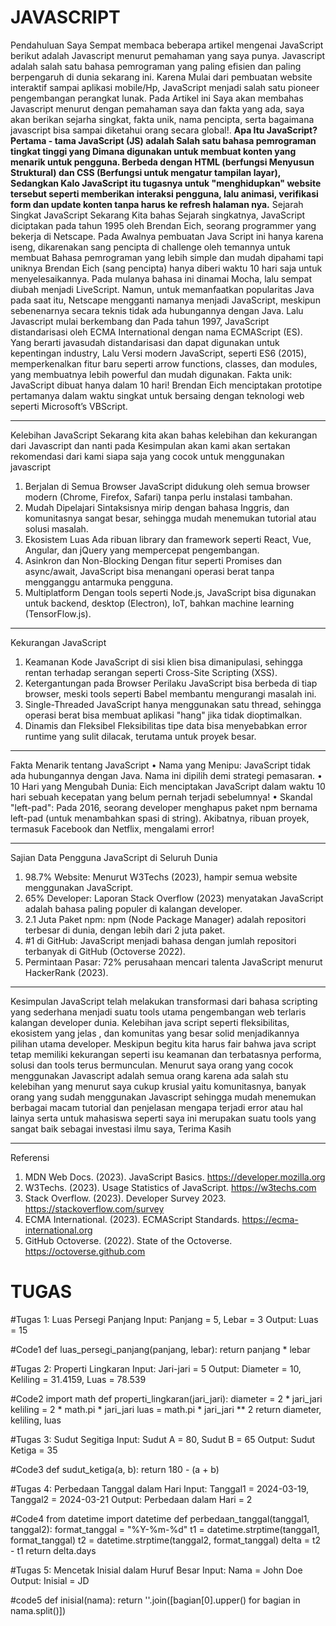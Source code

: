 # JAVASCRIPT

Pendahuluan
Saya Sempat membaca beberapa artikel mengenai JavaScript berikut adalah Javascript menurut pemahaman yang saya punya. Javascript adalah salah satu bahasa pemrograman yang paling efisien dan paling berpengaruh di dunia sekarang ini. Karena Mulai dari pembuatan website interaktif sampai aplikasi mobile/Hp, JavaScript menjadi salah satu pioneer pengembangan perangkat lunak. Pada Artikel ini Saya akan membahas Javascript menurut dengan pemahaman saya dan fakta yang ada, saya akan berikan sejarha singkat, fakta unik, nama pencipta, serta bagaimana javascript bisa sampai diketahui orang secara global!.
________________________________________Apa Itu JavaScript?
Pertama - tama JavaScript (JS) adalah Salah satu bahasa pemrograman tingkat tinggi yang Dimana digunakan untuk membuat konten yang menarik untuk pengguna. Berbeda dengan HTML (berfungsi Menyusun Struktural) dan CSS (Berfungsi untuk mengatur tampilan layar), Sedangkan Kalo JavaScript itu tugasnya untuk "menghidupkan" website tersebut seperti memberikan interaksi pengguna, lalu animasi, verifikasi form dan update konten tanpa harus ke refresh halaman nya.________________________________________
Sejarah Singkat JavaScript
Sekarang Kita bahas Sejarah singkatnya, JavaScript diciptakan pada tahun 1995 oleh Brendan Eich, seorang programmer yang bekerja di Netscape. Pada Awalnya pembuatan Java Script ini hanya karena iseng, dikarenakan sang pencipta di challenge oleh temannya untuk membuat Bahasa pemrograman yang lebih simple dan mudah dipahami tapi uniknya Brendan Eich (sang pencipta) hanya diberi waktu 10 hari saja untuk menyelesaikannya. Pada mulanya bahasa ini dinamai Mocha, lalu sempat diubah menjadi LiveScript. Namun, untuk memanfaatkan popularitas Java pada saat itu, Netscape mengganti namanya menjadi JavaScript, meskipun sebenenarnya secara teknis tidak ada hubungannya dengan Java.
Lalu Javascript mulai berkembang dan Pada tahun 1997, JavaScript distandarisasi oleh ECMA International dengan nama ECMAScript (ES). Yang berarti javasudah distandarisasi dan dapat digunakan untuk kepentingan industry, Lalu Versi modern JavaScript, seperti ES6 (2015), memperkenalkan fitur baru seperti arrow functions, classes, dan modules, yang membuatnya lebih powerful dan mudah digunakan.
Fakta unik: JavaScript dibuat hanya dalam 10 hari! Brendan Eich menciptakan prototipe pertamanya dalam waktu singkat untuk bersaing dengan teknologi web seperti Microsoft’s VBScript.
________________________________________
Kelebihan JavaScript
Sekarang kita akan bahas kelebihan dan kekurangan dari Javascript dan nanti pada Kesimpulan akan kami akan sertakan rekomendasi dari kami siapa saja yang cocok untuk menggunakan javascript
1.	Berjalan di Semua Browser
JavaScript didukung oleh semua browser modern (Chrome, Firefox, Safari) tanpa perlu instalasi tambahan.
2.	Mudah Dipelajari
Sintaksisnya mirip dengan bahasa Inggris, dan komunitasnya sangat besar, sehingga mudah menemukan tutorial atau solusi masalah.
3.	Ekosistem Luas
Ada ribuan library dan framework seperti React, Vue, Angular, dan jQuery yang mempercepat pengembangan.
4.	Asinkron dan Non-Blocking
Dengan fitur seperti Promises dan async/await, JavaScript bisa menangani operasi berat tanpa mengganggu antarmuka pengguna.
5.	Multiplatform
Dengan tools seperti Node.js, JavaScript bisa digunakan untuk backend, desktop (Electron), IoT, bahkan machine learning (TensorFlow.js).
________________________________________
Kekurangan JavaScript
1.	Keamanan
Kode JavaScript di sisi klien bisa dimanipulasi, sehingga rentan terhadap serangan seperti Cross-Site Scripting (XSS).
2.	Ketergantungan pada Browser
Perilaku JavaScript bisa berbeda di tiap browser, meski tools seperti Babel membantu mengurangi masalah ini.
3.	Single-Threaded
JavaScript hanya menggunakan satu thread, sehingga operasi berat bisa membuat aplikasi "hang" jika tidak dioptimalkan.
4.	Dinamis dan Fleksibel
Fleksibilitas tipe data bisa menyebabkan error runtime yang sulit dilacak, terutama untuk proyek besar.
________________________________________
Fakta Menarik tentang JavaScript
•	Nama yang Menipu: JavaScript tidak ada hubungannya dengan Java. Nama ini dipilih demi strategi pemasaran.
•	10 Hari yang Mengubah Dunia: Eich menciptakan JavaScript dalam waktu 10 hari sebuah kecepatan yang belum pernah terjadi sebelumnya!
•	Skandal "left-pad": Pada 2016, seorang developer menghapus paket npm bernama left-pad (untuk menambahkan spasi di string). Akibatnya, ribuan proyek, termasuk Facebook dan Netflix, mengalami error!
________________________________________
Sajian Data Pengguna JavaScript di Seluruh Dunia
1.	98.7% Website: Menurut W3Techs (2023), hampir semua website menggunakan JavaScript.
2.	65% Developer: Laporan Stack Overflow (2023) menyatakan JavaScript adalah bahasa paling populer di kalangan developer.
3.	2.1 Juta Paket npm: npm (Node Package Manager) adalah repositori terbesar di dunia, dengan lebih dari 2 juta paket.
4.	#1 di GitHub: JavaScript menjadi bahasa dengan jumlah repositori terbanyak di GitHub (Octoverse 2022).
5.	Permintaan Pasar: 72% perusahaan mencari talenta JavaScript menurut HackerRank (2023).
________________________________________
Kesimpulan
JavaScript telah melakukan transformasi dari bahasa scripting yang  sederhana menjadi suatu tools utama pengembangan web terlaris kalangan developer dunia. Kelebihan java script seperti fleksibilitas, ekosistem yang jelas , dan komunitas yang besar solid menjadikannya pilihan utama developer. Meskipun begitu kita harus fair bahwa java script tetap memiliki kekurangan seperti isu keamanan dan terbatasnya performa, solusi dan tools terus bermunculan. Menurut saya orang yang cocok menggunakan Javascript adalah semua orang karena ada salah stu kelebihan yang menurut saya cukup krusial yaitu komunitasnya, banyak orang yang sudah menggunakan Javascript sehingga mudah menemukan berbagai macam tutorial dan penjelasan mengapa terjadi error atau hal lainya serta untuk mahasiswa seperti saya ini merupakan suatu tools yang sangat baik sebagai investasi ilmu saya, Terima Kasih
________________________________________
Referensi
1.	MDN Web Docs. (2023). JavaScript Basics. https://developer.mozilla.org
2.	W3Techs. (2023). Usage Statistics of JavaScript. https://w3techs.com
3.	Stack Overflow. (2023). Developer Survey 2023. https://stackoverflow.com/survey
4.	ECMA International. (2023). ECMAScript Standards. https://ecma-international.org
5.	GitHub Octoverse. (2022). State of the Octoverse. https://octoverse.github.com


# TUGAS

#Tugas 1: Luas Persegi Panjang
Input: Panjang = 5, Lebar = 3
Output: Luas = 15

#Code1
def luas_persegi_panjang(panjang, lebar):
    return panjang * lebar



#Tugas 2: Properti Lingkaran
Input: Jari-jari = 5
Output: Diameter = 10, Keliling = 31.4159, Luas = 78.539

#Code2
import math
def properti_lingkaran(jari_jari):
    diameter = 2 * jari_jari
    keliling = 2 * math.pi * jari_jari
    luas = math.pi * jari_jari ** 2
    return diameter, keliling, luas


    
#Tugas 3: Sudut Segitiga
Input: Sudut A = 80, Sudut B = 65
Output: Sudut Ketiga = 35

#Code3
def sudut_ketiga(a, b):
    return 180 - (a + b)


    
#Tugas 4: Perbedaan Tanggal dalam Hari
Input: Tanggal1 = 2024-03-19, Tanggal2 = 2024-03-21
Output: Perbedaan dalam Hari = 2

#Code4
from datetime import datetime
def perbedaan_tanggal(tanggal1, tanggal2):
    format_tanggal = "%Y-%m-%d"
    t1 = datetime.strptime(tanggal1, format_tanggal)
    t2 = datetime.strptime(tanggal2, format_tanggal)
    delta = t2 - t1
    return delta.days



#Tugas 5: Mencetak Inisial dalam Huruf Besar
Input: Nama = John Doe
Output: Inisial = JD

#code5
def inisial(nama):
    return ''.join([bagian[0].upper() for bagian in nama.split()])
